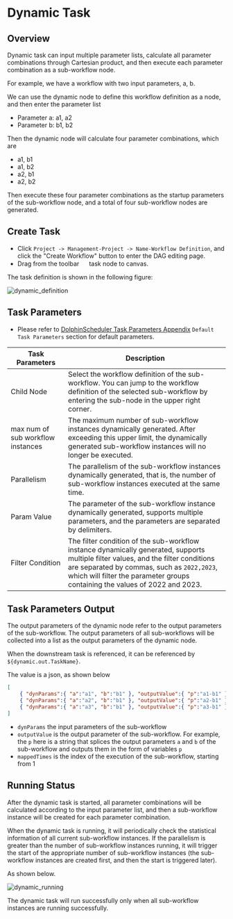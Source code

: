 # Dynamic Task

## Overview

Dynamic task can input multiple parameter lists, calculate all parameter combinations through Cartesian product, and then execute each parameter combination as a sub-workflow node.

For example, we have a workflow with two input parameters, a, b.

We can use the dynamic node to define this workflow definition as a node, and then enter the parameter list

- Parameter a: a1, a2
- Parameter b: b1, b2

Then the dynamic node will calculate four parameter combinations, which are
- a1, b1
- a1, b2
- a2, b1
- a2, b2

Then execute these four parameter combinations as the startup parameters of the sub-workflow node, and a total of four sub-workflow nodes are generated.

## Create Task

- Click `Project -> Management-Project -> Name-Workflow Definition`, and click the "Create Workflow" button to enter the
  DAG editing page.
- Drag from the toolbar <img src="../../../../img/tasks/icons/dynamic.png" width="15"/> task node to canvas.

The task definition is shown in the following figure:

![dynamic_definition](../../../../img/tasks/demo/dynamic_definition.png)

## Task Parameters

[//]: # (TODO: use the commented anchor below once our website template supports this syntax)
[//]: # (- Please refer to [DolphinScheduler Task Parameters Appendix]&#40;appendix.md#default-task-parameters&#41; `Default Task Parameters` section for default parameters.)

- Please refer to [DolphinScheduler Task Parameters Appendix](appendix.md) `Default Task Parameters` section for default parameters.

|        **Task Parameters**        |                                                                                                                         **Description**                                                                                                                          |
|-----------------------------------|------------------------------------------------------------------------------------------------------------------------------------------------------------------------------------------------------------------------------------------------------------------|
| Child Node                        | Select the workflow definition of the sub-workflow. You can jump to the workflow definition of the selected sub-workflow by entering the sub-node in the upper right corner.                                                                                     |
| max num of sub workflow instances | The maximum number of sub-workflow instances dynamically generated. After exceeding this upper limit, the dynamically generated sub-workflow instances will no longer be executed.                                                                               |
| Parallelism                       | The parallelism of the sub-workflow instances dynamically generated, that is, the number of sub-workflow instances executed at the same time.                                                                                                                    |
| Param Value                       | The parameter of the sub-workflow instance dynamically generated, supports multiple parameters, and the parameters are separated by delimiters.                                                                                                                  |
| Filter Condition                  | The filter condition of the sub-workflow instance dynamically generated, supports multiple filter values, and the filter conditions are separated by commas, such as `2022,2023`, which will filter the parameter groups containing the values of 2022 and 2023. |

## Task Parameters Output

The output parameters of the dynamic node refer to the output parameters of the sub-workflow. The output parameters of all sub-workflows will be collected into a list as the output parameters of the dynamic node.

When the downstream task is referenced, it can be referenced by `${dynamic.out.TaskName}`.

The value is a json, as shown below

```Json
[
    { "dynParams":{ "a":"a1", "b":"b1" }, "outputValue":{ "p":"a1-b1" }, "mappedTimes":1 },
    { "dynParams":{ "a":"a2", "b":"b1" }, "outputValue":{ "p":"a2-b1" }, "mappedTimes":2 },
    { "dynParams":{ "a":"a3", "b":"b1" }, "outputValue":{ "p":"a3-b1" }, "mappedTimes":3 }
]
```

- `dynParams` the input parameters of the sub-workflow
- `outputValue` is the output parameter of the sub-workflow. For example, the `p` here is a string that splices the output parameters `a` and `b` of the sub-workflow and outputs them in the form of variables `p`
- `mappedTimes` is the index of the execution of the sub-workflow, starting from 1

## Running Status

After the dynamic task is started, all parameter combinations will be calculated according to the input parameter list, and then a sub-workflow instance will be created for each parameter combination.

When the dynamic task is running, it will periodically check the statistical information of all current sub-workflow instances. If the parallelism is greater than the number of sub-workflow instances running, it will trigger the start of the appropriate number of sub-workflow instances (the sub-workflow instances are created first, and then the start is triggered later).

As shown below.

![dynamic_running](../../../../img/tasks/demo/dynamic_running.png)

The dynamic task will run successfully only when all sub-workflow instances are running successfully.
